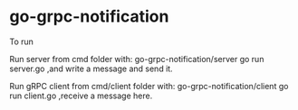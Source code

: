 # go-grpc-notification

To run

Run server from cmd folder with: go-grpc-notification/server go run server.go ,and write a message and send it.

Run gRPC client from cmd/client folder with: go-grpc-notification/client go run client.go ,receive a message here.


